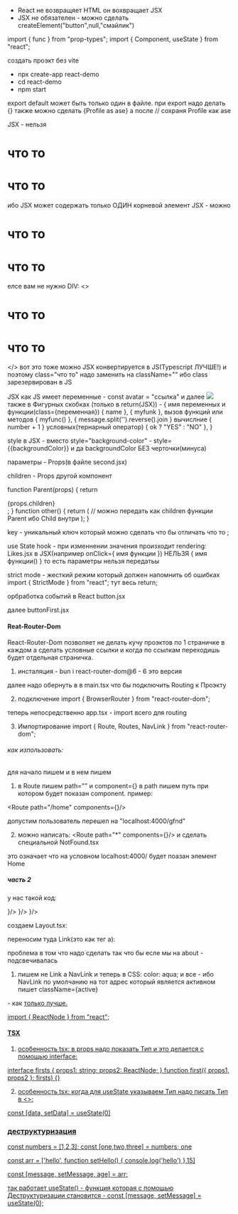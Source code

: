 - React не возвращяет HTML он вохвращает JSX
- JSX не обязателен - можно сделать createElement("button",null,"смайлик")

import { func } from "prop-types";
import { Component, useState } from "react";

создать проэкт без vite

- npx create-app react-demo
- cd react-demo
- npm start

export default может быть только один в файле. при export надо делать {} также можно сделать {Profile as ase} а после <ase/> // сохраня Profile как ase

JSX - нельзя <h1>что то</h1><h1>что то</h1> ибо JSX может содержать только ОДИН корневой элемент
JSX - можно <div><h1>что то</h1><h1>что то</h1></div>
елсе вам не нужно DIV: <><h1>что то</h1><h1>что то</h1></> вот это тоже можно
JSX конвертируется в JS(Typescript ЛУЧШЕ!) и поэтому class="что то" надо заменить на className="" ибо class зарезервирован в JS

JSX как JS имеет переменные - const avatar = "ссылка" и далее <img src={avatar}>
также в Фигурных скобках (только в return(JSX)) - {
имя переменных и функции(class={переменная}) { name }, { myfunk },
вызов функций или методов { myfunc() }, { message.split('').reverse().join }
вычислние { number + 1 }
условных(тернарный оператор) { ok ? "YES" : "NO" },
}

style в JSX - вместо style="background-color" - style={{backgroundColor}} и да backgroundColor БЕЗ черточки(минуса)

параметры - Props(в файле second.jsx)

children - Props другой компонент

function Parent(props) {
return <div>{props.children}</div>;
}
function other() {
return (
<Parent>
<Child /> // можно передать как children функции Parent ибо Child внутри
</Parent>
);
}

key - уникальный ключ который можно сделать что бы отличать что то
<Component key={1} />;

use State hook - при изменнении значения произходит rendering: Likes.jsx
в JSX(например onClick={ имя функции }) НЕЛЬЗЯ { имя функции() } то есть параметры нельзя передатьы

strict mode - жесткий режим который должен напомнить об ошибках
import { StrictMode } from "react";
<StrictMode>тут весь return</StrictMode>;

орбработка событий в React button.jsx

далее buttonFirst.jsx

#### Reat-Router-Dom

React-Router-Dom позволяет не делать кучу проэктов по 1 страничке в каждом а сделать условные ссылки и когда по ссылкам переходишь будет отдельная страничка.

1. инсталяция - bun i react-router-dom@6 - 6 это версия

далее надо обернуть <App/> в <BrowserRouter></BrowserRouter> в main.tsx что бы подключить Routing к Проэкту

2. подключение import { BrowserRouter } from "react-router-dom";

теперь непосредственно app.tsx - import всего для routing

3. Импортирование import { Route, Routes, NavLink } from "react-router-dom";

###### как изпользовать:

для начало пишем <Routes></Routes> и в нем пишем <Route/>

1. в Route пишем path="" и component={} в path пишем путь при котором будет показан component. пример:

<Routes><Route path="/home" components={<home/>}/></Routes>

допустим пользователь перешел на "localhost:4000/gfnd"

2. можно написать: <Routes><Route path="\*" components={<NotFound/>}/></Routes> и сделать специальной NotFound.tsx

<!-- <Routes><Route path="/" element={<home/>} /></Routes> --> это означает что на условном localhost:4000/ будет поазан элемент Home

##### часть 2

у нас такой код:

<Routes>
<Route path="/about" components={<about/>}/>
<Route path="/BlogPage" components={<BlogPage/>}/>
<Route path="/home" components={<home/>}/>
</Routes>

создаем Layout.tsx:

переносим туда Link(это как тег a):

<Link path="/about" ></Link>
<Link path="/BlogPage" ></Link>
<Link path="/home" ></Link>

проблема в том что надо сделать так что бы есле мы на about <Link path="/about" ></Link> - подсвечивалась

1. пишем не Link а NavLink и теперь в CSS: color: aqua; и все - ибо NavLink по умолчанию на тот адрес который является активном пишет className={active}

<NavLink to=""> - как <a href=""> только лучше.

import { ReactNode } from "react";

#### TSX

<!-- tsx - как jsx только не конвертируется в js а в ts -->

1. особенность tsx: в props надо показать Тип и это делается с помощью interface:

interface firsts { props1: string; props2: ReactNode; }
function first({ props1, props2 }: firsts) {}

2. особенность tsx: когда для useState указываем Тип надо писать Тип в <>:

const [data, setData] = useState<number>(0)

### деструктуризация

const numbers = [1,2,3];
const [one,two,three] = numbers;
one

const arr = ['hello', function setHello() { console.log('hello') },15]

const [message, setMessage, age] = arr;

так работает useState() - функция которая с помощью Деструктуризации становится - const [message, setMessage] = useState(0);

